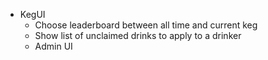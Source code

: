 - KegUI
  - Choose leaderboard between all time and current keg
  - Show list of unclaimed drinks to apply to a drinker
  - Admin UI
